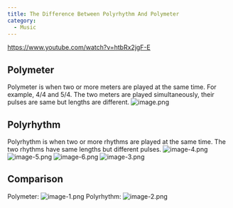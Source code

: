 ```yaml
---
title: The Difference Between Polyrhythm And Polymeter
category:
  - Music
---
```


https://www.youtube.com/watch?v=htbRx2jgF-E

## Polymeter

Polymeter is when two or more meters are played at the same time. For example, 4/4 and 5/4. The two meters are played simultaneously, their pulses are same but lengths are different.
![image.png](/images/Pub_Note_TheDifferenceBetweenPolyrhythmAndPolymeter/image.png)

## Polyrhythm

Polyrhythm is when two or more rhythms are played at the same time. The two rhythms have same lengths but different pulses.
![image-4.png](/images/Pub_Note_TheDifferenceBetweenPolyrhythmAndPolymeter/image-4.png)
![image-5.png](/images/Pub_Note_TheDifferenceBetweenPolyrhythmAndPolymeter/image-5.png)
![image-6.png](/images/Pub_Note_TheDifferenceBetweenPolyrhythmAndPolymeter/image-6.png)
![image-3.png](/images/Pub_Note_TheDifferenceBetweenPolyrhythmAndPolymeter/image-3.png)

## Comparison

Polymeter:
![image-1.png](/images/Pub_Note_TheDifferenceBetweenPolyrhythmAndPolymeter/image-1.png)
Polyrhythm:
![image-2.png](/images/Pub_Note_TheDifferenceBetweenPolyrhythmAndPolymeter/image-2.png)
